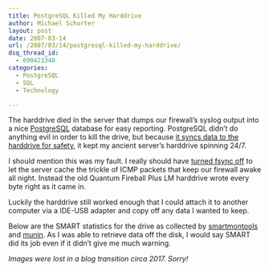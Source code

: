 ```yaml
---
title: PostgreSQL Killed My Harddrive
author: Michael Schurter
layout: post
date: 2007-03-14
url: /2007/03/14/postgresql-killed-my-harddrive/
dsq_thread_id:
  - 690421340
categories:
  - PostgreSQL
  - SQL
  - Technology

---
```

The harddrive died in the server that dumps our firewall&#8217;s syslog output into a nice [PostgreSQL][1] database for easy reporting. PostgreSQL didn&#8217;t do anything evil in order to kill the drive, but because [it syncs data to the harddrive for safety][2], it kept my ancient server&#8217;s harddrive spinning 24/7.

I should mention this was my fault. I really should have [turned fsync off][3] to let the server cache the trickle of ICMP packets that keep our firewall awake all night. Instead the old Quantum Fireball Plus LM harddrive wrote every byte right as it came in.

Luckily the harddrive still worked enough that I could attach it to another computer via a IDE-USB adapter and copy off any data I wanted to keep.

Below are the SMART statistics for the drive as collected by [smartmontools][4] and [munin][5]. As I was able to retrieve data off the disk, I would say SMART did its job even if it didn&#8217;t give me much warning.

*Images were lost in a blog transition circa 2017. Sorry!*

 [1]: http://www.postgresql.org
 [2]: http://developer.postgresql.org/pgdocs/postgres/runtime-config-wal.html
 [3]: http://www.postgresql.org/docs/8.1/interactive/runtime-config-wal.html
 [4]: http://smartmontools.sourceforge.net/
 [5]: http://munin-monitoring.org/
